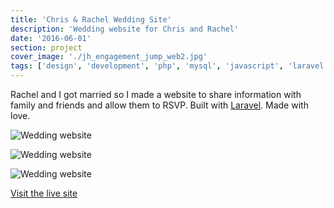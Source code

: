 ```yaml
---
title: 'Chris & Rachel Wedding Site'
description: 'Wedding website for Chris and Rachel'
date: '2016-06-01'
section: project
cover_image: './jh_engagement_jump_web2.jpg'
tags: ['design', 'development', 'php', 'mysql', 'javascript', 'laravel']
---
```


Rachel and I got married so I made a website to share information with family and friends and allow them to RSVP. Built with [Laravel](https://www.laravel.com/). Made with love.

![Wedding website](https://res.cloudinary.com/crbaucom/image/upload/v1549036639/crbaucom-images/baucom-wedding-home.png)

![Wedding website](https://res.cloudinary.com/crbaucom/image/upload/v1549036639/crbaucom-images/baucom-wedding-rsvp.png)

![Wedding website](https://res.cloudinary.com/crbaucom/image/upload/v1549036639/crbaucom-images/baucom-wedding-story.png)

[Visit the live site](https://wedding.builtbybaucom.com)
